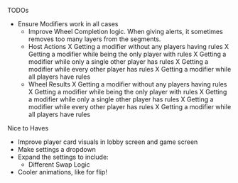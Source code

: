 TODOs
- Ensure Modifiers work in all cases
    - Improve Wheel Completion logic. When giving alerts, it sometimes removes too many layers from the segments.
    - Host Actions
        X Getting a modifier without any players having rules
        X Getting a modifier while being the only player with rules
        X Getting a modifier while only a single other player has rules
        X Getting a modifier while every other player has rules
        X Getting a modifier while all players have rules
    - Wheel Results
        X Getting a modifier without any players having rules
        X Getting a modifier while being the only player with rules
        X Getting a modifier while only a single other player has rules
        X Getting a modifier while every other player has rules
        X Getting a modifier while all players have rules

Nice to Haves
- Improve player card visuals in lobby screen and game screen
- Make settings a dropdown
- Expand the settings to include:
    - Different Swap Logic
- Cooler animations, like for flip!
